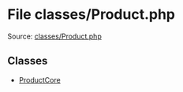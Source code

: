 File classes/Product.php
=========

Source: [classes/Product.php](https://github.com/PrestaShop/PrestaShop/blob/1.6.0.1/classes/Product.php)


Classes
-------

* [ProductCore](class.ProductCore.md)


